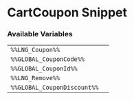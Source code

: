 # CartCoupon Snippet

### Available Variables
|||
|---|---|
| `%%LNG_Coupon%%` |
| `%%GLOBAL_CouponCode%%` |
| `%%GLOBAL_CouponId%%` |
| `%%LNG_Remove%%` |
| `%%GLOBAL_CouponDiscount%%` |
